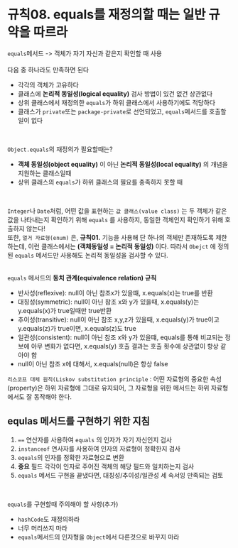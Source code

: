 # 규칙08. equals를 재정의할 때는 일반 규약을 따르라

`equals`메서드 -> 객체가 자기 자신과 같은지 확인할 때 사용</br></br>
다음 중 하나라도 만족하면 된다
- 각각의 객체가 고유하다  
- 클래스에 **논리적 동일성(logical equality)** 검사 방법이 있건 없건 상관없다  
- 상위 클래스에서 재정의한 `equals`가 하위 클래스에서 사용하기에도 적당하다  
- 클래스가 `private`또는 `package-private`로 선언되었고, `equals`메서드를 호출할 일이 없다
</br>

`Object.equals`의 재정의가 필요할때는?
- **객체 동일성(object equality)** 이 아닌 **논리적 동일성(local equality)** 의 개념을 지원하는 클래스일때  
- 상위 클래스의 `equals`가 하위 클래스의 필요를 충족하지 못할 때  
</br>

`Integer`나 `Date`처럼, 어떤 값을 표현하는 `값 클래스(value class)` 는 두 객체가 같은 값을 나타내는지 확인하기 위해 `equals` 를 사용하지, 동일한 객체인지 확인하기 위해 호출하지 않는다!  
또한, `열거 자료형(enum)` 은, **규칙01.** 기능을 사용해 단 하나의 객체만 존재하도록 제한하는데, 이런 클래스에서는 **(객체동일성 = 논리적 동일성)** 이다. 따라서 `Obejct` 에 정의된 `equals` 메서드만 사용해도 논리적 동일성을 검사할 수 있다.  
</br>

`equals` 메서드의 **동치 관계(equivalence relation) 규칙**
- 반사성(reflexive): null이 아닌 참조x가 있을떄, x.equals(x)는 true를 반환
- 대칭성(symmetric): null이 아닌 참조 x와 y가 있을때, x.equals(y)는 y.equals(x)가 true일때만 true반환
- 추이성(transitive): null이 아닌 참조 x,y,z가 있을때, x.equals(y)가 true이고 y.equals(z)가 true이면, x.equals(z)도 true
- 일관성(consistent): null이 아닌 참조 x와 y가 있을떄, equals를 통해 비교되는 정보에 아무 변화가 없다면, x.equals(y) 호출 결과는 호출 횟수에 상관없이 항상 같아야 함
- null이 아닌 참조 x에 대해서, x.equals(null)은 항상 false


`리스코프 대체 원칙(Liskov substitution principle` : 어떤 자료형의 중요한 속성(property)은 하위 자료형에 그대로 유지되어, 그 자료형을 위한 메서드는 하위 자료형에서도 잘 동작해야 한다.
</br>
## equlas 메서드를 구현하기 위한 지침
1. `==` 연산자를 사용하여 `equals` 의 인자가 자기 자신인지 검사
2. `instanceof` 연사자를 사용하여 인자의 자료형이 정확한지 검사
3. `equals`의 인자를 정확한 자료형으로 변환
4. **중요** 필드 각각이 인자로 주어진 객체의 해당 필드와 일치하는지 검사
5. `equals` 메서드 구현을 끝냈다면, 대칭성/추이성/일관성 세 속서잉 만족되는 검토
</br>

`equals`를 구현할때 주의해야 할 사항(추가)
- `hashCode`도 재정의하라
- 너무 머리쓰지 마라
- `equals`메서드의 인자형을 `Object`에서 다른것으로 바꾸지 마라
